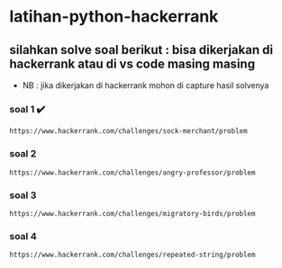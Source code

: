 # latihan-python-hackerrank

## silahkan solve soal berikut : bisa dikerjakan di hackerrank atau di vs code masing masing
- NB : jika dikerjakan di hackerrank mohon di capture hasil solvenya

### soal 1 ✔️
```
https://www.hackerrank.com/challenges/sock-merchant/problem
```

### soal 2
```
https://www.hackerrank.com/challenges/angry-professor/problem
```

### soal 3
```
https://www.hackerrank.com/challenges/migratory-birds/problem
```

### soal 4
```
https://www.hackerrank.com/challenges/repeated-string/problem
```
